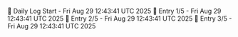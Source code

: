 📅 Daily Log Start - Fri Aug 29 12:43:41 UTC 2025
📌 Entry 1/5 - Fri Aug 29 12:43:41 UTC 2025
📌 Entry 2/5 - Fri Aug 29 12:43:41 UTC 2025
📌 Entry 3/5 - Fri Aug 29 12:43:41 UTC 2025

